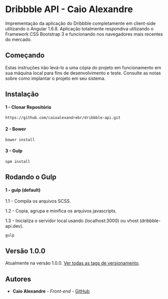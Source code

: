 # Dribbble API - Caio Alexandre

Imprementação da aplicação do Dribbble completamente em client-side utilizando o Angular 1.6.8. Aplicação totalmente respondiva utilizando o Framework CSS Bootstrap 3 e funcionando nos navegadores mais recentes do mercado.

## Começando
Estas instruções irão levá-lo a uma cópia do projeto em funcionamento em sua máquina local para fins de desenvolvimento e teste. Consulte as notas sobre como implantar o projeto em seu sistema.

## Instalação
#### 1 - Clonar Repositório
```
https://github.com/caioalexandrebr/dribbble-api.git
```

#### 2 - Bower
```
bower install
```

#### 3 - Gulp
```
npm install
```

## Rodando o Gulp
#### 1 - gulp (default)
1.1 - Compila os arquivos SCSS.


1.2 - Copia, agrupa e minifica os arquivos javascripts.


1.3 - Inicializa o servidor local usando (localhost:3000) ou vhost (dribbble-api.dev).
```
gulp
```

## Versão 1.0.0

Atualmente na versão 1.0.0.
[Ver todas as tags de versionamento](https://github.com/caioalexandrebr/dribbble-api/tags).

## Autores

* **Caio Alexandre** - *Front-end* - [GitHub](https://github.com/caioalexandrebr)
